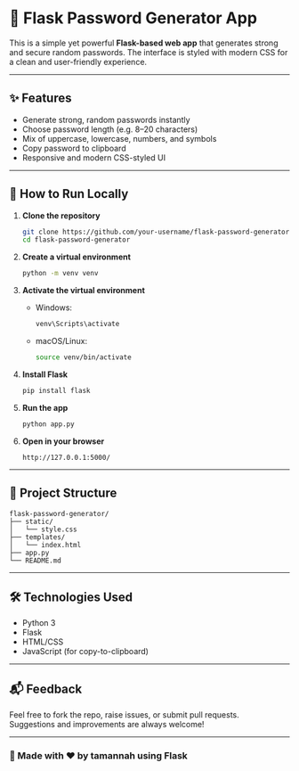 # 🔐 Flask Password Generator App

This is a simple yet powerful **Flask-based web app** that generates strong and secure random passwords. The interface is styled with modern CSS for a clean and user-friendly experience.

---

## ✨ Features

- Generate strong, random passwords instantly
- Choose password length (e.g. 8–20 characters)
- Mix of uppercase, lowercase, numbers, and symbols
- Copy password to clipboard 
- Responsive and modern CSS-styled UI

---

## 🚀 How to Run Locally

1. **Clone the repository**
   ```bash
   git clone https://github.com/your-username/flask-password-generator.git
   cd flask-password-generator
   ```

2. **Create a virtual environment**
   ```bash
   python -m venv venv
   ```

3. **Activate the virtual environment**
   - Windows:
     ```bash
     venv\Scripts\activate
     ```
   - macOS/Linux:
     ```bash
     source venv/bin/activate
     ```

4. **Install Flask**
   ```bash
   pip install flask
   ```

5. **Run the app**
   ```bash
   python app.py
   ```

6. **Open in your browser**
   ```
   http://127.0.0.1:5000/
   ```

---

## 📁 Project Structure

```
flask-password-generator/
├── static/
│   └── style.css
├── templates/
│   └── index.html
├── app.py
└── README.md
```

---



## 🛠️ Technologies Used

- Python 3
- Flask
- HTML/CSS
- JavaScript (for copy-to-clipboard)

---

## 📬 Feedback

Feel free to fork the repo, raise issues, or submit pull requests.  
Suggestions and improvements are always welcome!

---

### 🔐 Made with ❤️ by tamannah using Flask
